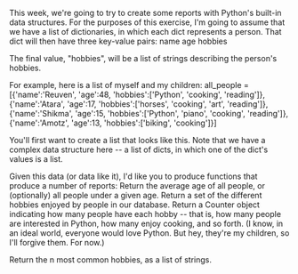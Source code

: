 This week, we're going to try to create some reports with Python's built-in data structures. For the purposes of this exercise, I'm going to assume that we have a list of dictionaries, in which each dict represents a person. That dict will then have three key-value pairs:
name
age
hobbies

The final value, "hobbies", will be a list of strings describing the person's hobbies.

For example, here is a list of myself and my children:
   all_people = [{'name':'Reuven', 'age':48, 'hobbies':['Python', 'cooking', 'reading']},
                  {'name':'Atara', 'age':17, 'hobbies':['horses', 'cooking', 'art', 'reading']},
                  {'name':'Shikma', 'age':15, 'hobbies':['Python', 'piano', 'cooking', 'reading']},
                  {'name':'Amotz', 'age':13, 'hobbies':['biking', 'cooking']}]

You'll first want to create a list that looks like this. Note that we have a complex data structure here -- a list of dicts, in which one of the dict's values is a list.

Given this data (or data like it), I'd like you to produce functions that produce a number of reports:
Return the average age of all people, or (optionally) all people under a given age.
Return a set of the different hobbies enjoyed by people in our database.
Return a Counter object indicating how many people have each hobby -- that is, how many people are interested in Python, how many enjoy cooking, and so forth.  (I know, in an ideal world, everyone would love Python.  But hey, they're my children, so I'll forgive them.  For now.)

Return the n most common hobbies, as a list of strings.
